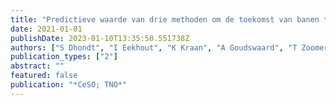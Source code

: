 ```yaml
---
title: "Predictieve waarde van drie methoden om de toekomst van banen te schatten op basis van de Werkbaarheidsmonitor: SBO Paradigms 4.0 (deliverable D1. 2)"
date: 2021-01-01
publishDate: 2023-01-10T13:35:50.551738Z
authors: ["S Dhondt", "I Eekhout", "K Kraan", "A Goudswaard", "T Zoomer"]
publication_types: ["2"]
abstract: ""
featured: false
publication: "*CeSO; TNO*"
---
```


